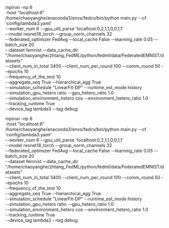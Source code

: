 mpirun -np 6 \
-host "localhost:6" \
/home/chaoyanghe/anaconda3/envs/fedcv/bin/python main.py --cf 'config/lambda3.yaml' \
--worker_num 6 --gpu_util_parse 'localhost:0,2,1,1,0,0,1,1' \
--model resnet18_torch  --group_norm_channels 32 \
--federated_optimizer FedAvg --local_cache False  --learning_rate 0.05 --batch_size 20 \
--dataset femnist  --data_cache_dir "/home/chaoyanghe/zhtang_FedML/python/fedml/data/FederatedEMNIST/datasets" \
--client_num_in_total 3400 --client_num_per_round 100 --comm_round 50 --epochs 10 \
--frequency_of_the_test 10 \
--aggregate_seq True --hierarchical_agg True \
--simulation_schedule "LinearFit-DP" --runtime_est_mode history \
--simulation_gpu_hetero ratio --gpu_hetero_ratio 1.0 \
--simulation_environment_hetero cos --environment_hetero_ratio 1.0 \
--tracking_runtime True \
--device_tag lambda3 --tag debug







mpirun -np 6 \
-host "localhost:6" \
/home/chaoyanghe/anaconda3/envs/fedcv/bin/python main.py --cf 'config/lambda3.yaml' \
--worker_num 6 --gpu_util_parse 'localhost:0,2,1,1,0,0,1,1' \
--model resnet18_torch  --group_norm_channels 32 \
--federated_optimizer FedAvg --local_cache False  --learning_rate 0.05 --batch_size 20 \
--dataset femnist  --data_cache_dir "/home/chaoyanghe/zhtang_FedML/python/fedml/data/FederatedEMNIST/datasets" \
--client_num_in_total 3400 --client_num_per_round 100 --comm_round 50 --epochs 10 \
--frequency_of_the_test 10 \
--aggregate_seq True --hierarchical_agg True \
--simulation_schedule "LinearFit-DP" --runtime_est_mode history \
--simulation_gpu_hetero ratio --gpu_hetero_ratio 1.0 \
--simulation_environment_hetero cos --environment_hetero_ratio 1.0 \
--tracking_runtime True \
--device_tag lambda3 --tag debug















